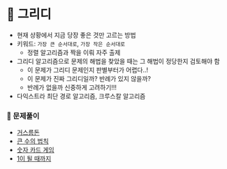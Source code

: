 # 📑 그리디

- 현재 상황에서 지금 당장 좋은 것만 고르는 방법
- 키워드: `가장 큰 순서대로`, `가장 작은 순서대로`
  - 정렬 알고리즘과 짝을 이뤄 자주 출제
- 그리디 알고리즘으로 문제의 해법을 찾았을 때는 그 해법이 정당한지 검토해야 함
  - 이 문제가 그리디 문제인지 판별부터가 어렵다..!
  - 이 문제가 진짜 그리디일까? 반례가 있지 않을까?
  - 반례가 없을까 신중하게 고려하기!!!
- 다익스트라 최단 경로 알고리즘, 크루스칼 알고리즘

### 🫧 문제풀이

- [거스름돈](/python/이코테/greedy/3-1.py)
- [큰 수의 법칙](/python/이코테/greedy/3-2.py)
- [숫자 카드 게임](/python/이코테/greedy/3-3.py)
- [1이 될 때까지](/python/이코테/greedy/3-4.py)
